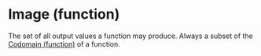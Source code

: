 # Image (function)

The set of all output values a function may produce. Always a subset of the [Codomain (function)](codomain-function.md) of a function.
